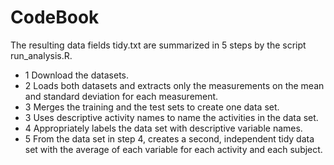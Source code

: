 # CodeBook
The resulting data fields tidy.txt are summarized in 5 steps by the script run_analysis.R.
* 1 Download the datasets.
* 2 Loads both datasets and extracts only the measurements on the mean and standard deviation for each measurement.
* 3 Merges the training and the test sets to create one data set.
* 3 Uses descriptive activity names to name the activities in the data set.
* 4 Appropriately labels the data set with descriptive variable names.
* 5 From the data set in step 4, creates a second, independent tidy data set 
with the average of each variable for each activity and each subject.